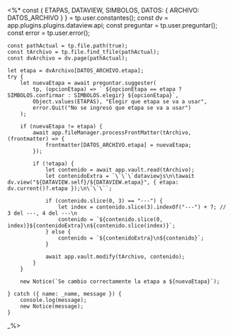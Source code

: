 <%* 
    const { ETAPAS, DATAVIEW, SIMBOLOS, DATOS: { ARCHIVO: DATOS_ARCHIVO } } = tp.user.constantes();
	const dv = app.plugins.plugins.dataview.api;
    const preguntar = tp.user.preguntar();
    const error = tp.user.error();

    const pathActual = tp.file.path(true);
    const tArchivo = tp.file.find_tfile(pathActual);
    const dvArchivo = dv.page(pathActual);

    let etapa = dvArchivo[DATOS_ARCHIVO.etapa];
    try {
        let nuevaEtapa = await preguntar.suggester(
            tp, (opcionEtapa) => ` ${opcionEtapa == etapa ? SIMBOLOS.confirmar : SIMBOLOS.elegir} ${opcionEtapa}`,
            Object.values(ETAPAS), "Elegir que etapa se va a usar",
            error.Quit("No se ingresó que etapa se va a usar")
        );

        if (nuevaEtapa != etapa) {
            await app.fileManager.processFrontMatter(tArchivo, (frontmatter) => {
                frontmatter[DATOS_ARCHIVO.etapa] = nuevaEtapa;
            });

            if (!etapa) {
                let contenido = await app.vault.read(tArchivo);
                let contenidoExtra = `\`\`\`dataviewjs\n\tawait dv.view("${DATAVIEW.self}/${DATAVIEW.etapa}", { etapa: dv.current()?.etapa });\n\`\`\``;

                if (contenido.slice(0, 3) == "---") {
                    let index = contenido.slice(3).indexOf("---") + 7; // 3 del ---, 4 del ---\n
                    contenido = `${contenido.slice(0, index)}${contenidoExtra}\n${contenido.slice(index)}`;
                } else {
                    contenido = `${contenidoExtra}\n${contenido}`;
                }

                await app.vault.modify(tArchivo, contenido);
            }
        }

        new Notice(`Se cambio correctamente la etapa a ${nuevaEtapa}`);

    } catch ({ name: _name, message }) {
        console.log(message);
        new Notice(message);
    }
_%>